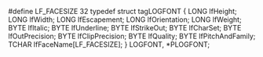 #define LF_FACESIZE 32
typedef struct tagLOGFONT { 
  LONG lfHeight; 
  LONG lfWidth; 
  LONG lfEscapement; 
  LONG lfOrientation; 
  LONG lfWeight; 
  BYTE lfItalic; 
  BYTE lfUnderline; 
  BYTE lfStrikeOut; 
  BYTE lfCharSet; 
  BYTE lfOutPrecision; 
  BYTE lfClipPrecision; 
  BYTE lfQuality; 
  BYTE lfPitchAndFamily; 
  TCHAR lfFaceName[LF_FACESIZE]; 
} LOGFONT, *PLOGFONT;